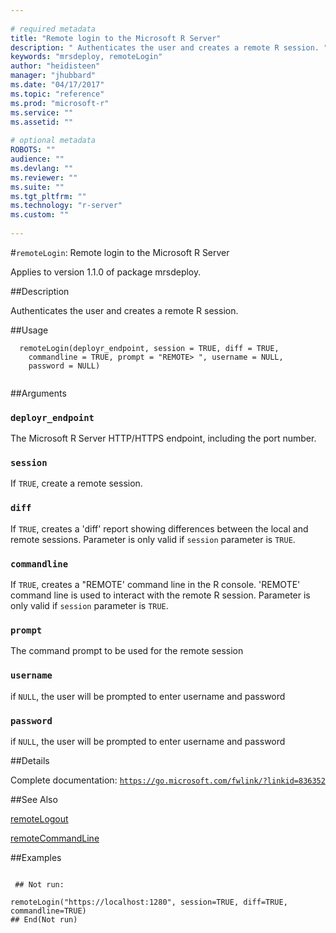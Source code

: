 ```yaml
--- 
 
# required metadata 
title: "Remote login to the Microsoft R Server" 
description: " Authenticates the user and creates a remote R session. " 
keywords: "mrsdeploy, remoteLogin" 
author: "heidisteen" 
manager: "jhubbard" 
ms.date: "04/17/2017" 
ms.topic: "reference" 
ms.prod: "microsoft-r" 
ms.service: "" 
ms.assetid: "" 
 
# optional metadata 
ROBOTS: "" 
audience: "" 
ms.devlang: "" 
ms.reviewer: "" 
ms.suite: "" 
ms.tgt_pltfrm: "" 
ms.technology: "r-server" 
ms.custom: "" 
 
--- 
```

 
 
 
 
 #`remoteLogin`: Remote login to the Microsoft R Server

 Applies to version 1.1.0 of package mrsdeploy.
 
 ##Description
 
Authenticates the user and creates a remote R session.
 
 
 ##Usage

```   
  remoteLogin(deployr_endpoint, session = TRUE, diff = TRUE,
    commandline = TRUE, prompt = "REMOTE> ", username = NULL,
    password = NULL)
 
```
 
 ##Arguments

   
  
 ### `deployr_endpoint`
 The Microsoft R Server HTTP/HTTPS endpoint, including the port number. 
  
  
  
 ### `session`
 If `TRUE`,  create a remote session. 
  
  
  
 ### `diff`
 If `TRUE`, creates a 'diff' report showing differences between the local and remote sessions. Parameter is only valid if `session` parameter is `TRUE`. 
  
  
  
 ### `commandline`
 If `TRUE`,  creates a "REMOTE' command line in the R console. 'REMOTE' command line is used to interact with the remote R session.  Parameter is only  valid if `session` parameter is `TRUE`. 
  
  
  
 ### `prompt`
 The command prompt to be used for the remote session 
  
  
  
 ### `username`
 if `NULL`, the user will be prompted to enter username and password 
  
  
  
 ### `password`
 if `NULL`, the user will be prompted to enter username and password 
  
 
 
 ##Details
 
Complete documentation: [`https://go.microsoft.com/fwlink/?linkid=836352`](https://go.microsoft.com/fwlink/?linkid=836352)

 
 
 ##See Also
 
[remoteLogout](remoteLogout.md)

[remoteCommandLine](remoteCommandLine.md)
   
 ##Examples

 ```
   
  ## Not run:
 
remoteLogin("https://localhost:1280", session=TRUE, diff=TRUE, commandline=TRUE)
 ## End(Not run) 
  
 
```
 
 
